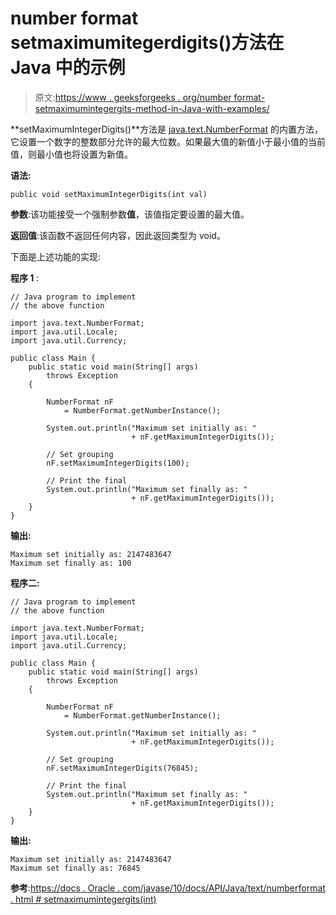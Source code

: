 # number format setmaximumitegerdigits()方法在 Java 中的示例

> 原文:[https://www . geeksforgeeks . org/number format-setmaximumintegergits-method-in-Java-with-examples/](https://www.geeksforgeeks.org/numberformat-setmaximumintegerdigits-method-in-java-with-examples/)

**setMaximumIntegerDigits()**方法是 [java.text.NumberFormat](https://www.geeksforgeeks.org/numberformat-class-java/) 的内置方法，它设置一个数字的整数部分允许的最大位数。如果最大值的新值小于最小值的当前值，则最小值也将设置为新值。

**语法:**

```
public void setMaximumIntegerDigits(int val)
```

**参数**:该功能接受一个强制参数**值**，该值指定要设置的最大值。

**返回值**:该函数不返回任何内容，因此返回类型为 void。

下面是上述功能的实现:

**程序 1** :

```
// Java program to implement
// the above function

import java.text.NumberFormat;
import java.util.Locale;
import java.util.Currency;

public class Main {
    public static void main(String[] args)
        throws Exception
    {

        NumberFormat nF
            = NumberFormat.getNumberInstance();

        System.out.println("Maximum set initially as: "
                           + nF.getMaximumIntegerDigits());

        // Set grouping
        nF.setMaximumIntegerDigits(100);

        // Print the final
        System.out.println("Maximum set finally as: "
                           + nF.getMaximumIntegerDigits());
    }
}
```

**输出:**

```
Maximum set initially as: 2147483647
Maximum set finally as: 100

```

**程序二:**

```
// Java program to implement
// the above function

import java.text.NumberFormat;
import java.util.Locale;
import java.util.Currency;

public class Main {
    public static void main(String[] args)
        throws Exception
    {

        NumberFormat nF
            = NumberFormat.getNumberInstance();

        System.out.println("Maximum set initially as: "
                           + nF.getMaximumIntegerDigits());

        // Set grouping
        nF.setMaximumIntegerDigits(76845);

        // Print the final
        System.out.println("Maximum set finally as: "
                           + nF.getMaximumIntegerDigits());
    }
}
```

**输出:**

```
Maximum set initially as: 2147483647
Maximum set finally as: 76845

```

**参考**:[https://docs . Oracle . com/javase/10/docs/API/Java/text/numberformat . html # setmaximumintegergits(int)](https://docs.oracle.com/javase/10/docs/api/java/text/NumberFormat.html#setMaximumIntegerDigits(int))